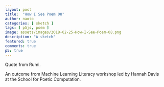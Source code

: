 ```yaml
---
layout: post
title:  "How I See Poem 08"
author: naoto
categories: [ sketch ]
tags: [ p5js, poem ]
image: assets/images/2018-02-25-How-I-See-Poem-08.png
description: "A sketch"
featured: true
comments: true
p5: true
---
```


<div id = "p5sketch">
  <!-- p5 instance will be created here -->
</div>

Quote from Rumi.

An outcome from Machine Learning Literacy workshop led by Hannah Davis at the School for Poetic Computation.

<script>
// wherever you are, and whatever you do, be in love.

var s = function (sketch) {
  var text = [];
  var index = 0;
  var lastT = 0;

  sketch.setup = function () {
    sketch.createCanvas(400, 400);

    text.push("wherever you are,");
    text.push("and whatever you do,");
    text.push("be in love.");
    text.push("be in love.");

    let myFont = sketch.loadFont('{{ site.baseurl }}/assets/fonts/FreeSans.ttf');
    sketch.textFont(myFont);
    sketch.textSize(16);
  }
  sketch.draw = function () {
    sketch.background(0);
    let freq = 120;

    // sketch.translate(sketch.width/2, sketch.height/2);

    sketch.fill(255);

    sketch.translate(sketch.width / 2, sketch.height / 2);
    sketch.stroke(255);
    sketch.strokeWeight(2);
    let t = sketch.millis() * 0.0005;
    let ti = sketch.floor(t) % text.length;
    sketch.push();
    sketch.noStroke();
    sketch.fill(255);
    sketch.textAlign(sketch.CENTER);
    sketch.text(text[ti], 0, 150);
    sketch.pop();

    sketch.noStroke();
    sketch.fill(255);
    // sketch.ellipse(0, 0, 150);
    let n = sketch.sin(sketch.millis() * 0.00025 * sketch.TWO_PI);
    n = sketch.floor(sketch.map(n, -1, 1, 10, 70));
    for (let i = 0; i < n; i++) {
      sketch.fill(sketch.map(i, 0, n, 0, 255));
      sketch.ellipse(0, 0, 200 - i);
    }
    if (ti >= 2) {
      sketch.blendMode(sketch.MULTIPLY);
      let r = 200;
      let g = 0;
      let b = 0;
      let te = t % 2;
      if (te < 0.75) {
        r = sketch.map(te, 0, 0.75, 255, 200);
        g = b = sketch.map(te, 0, 0.75, 255, 0);
      }
      if (te > 1.25) {
        r = sketch.map(te, 1.25, 2, 200, 255);
        g = b = sketch.map(te, 1.25, 2, 0, 255);
      }
      sketch.fill(r, g, b);

      sketch.push();
      // te = sketch.map(te, 0, 0.5, 100, 10);
      // te = sketch.constrain(te, 10, 100);
      te = 10;
      sketch.rotate(t * 4 * sketch.TWO_PI % sketch.TWO_PI);
      sketch.translate(te, 0);
      for (let i = 0; i < sketch.map(r, 200, 255, 10, 0); i++) {
        sketch.fill(255, 200, 200);
        sketch.ellipse(0, 0, 200 - i * 5);
      }
      sketch.pop();

      sketch.rect(0, 100, 100, 100);
      sketch.blendMode(sketch.BLEND);
    }
    else {
    }
  }

};

let myp5 = new p5(s, document.getElementById('p5sketch'));
</script>